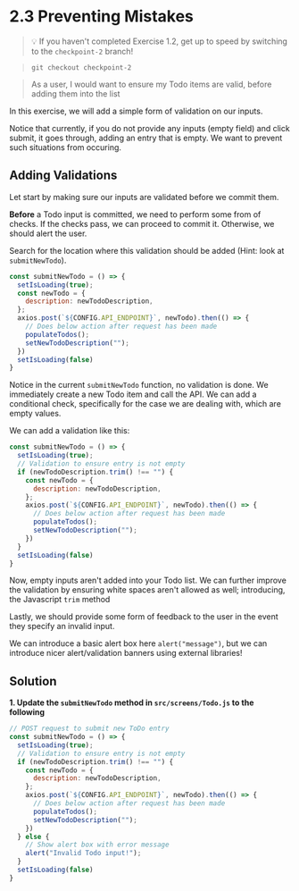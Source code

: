 # 2.3 Preventing Mistakes

> 💡 If you haven't completed Exercise 1.2, get up to speed by switching to the `checkpoint-2` branch!

> `git checkout checkpoint-2`

> As a user, I would want to ensure my Todo items are valid, before adding them into the list

In this exercise, we will add a simple form of validation on our inputs.

Notice that currently, if you do not provide any inputs (empty field) and click submit, it goes through, adding an entry that is empty. We want to prevent such situations from occuring.

## Adding Validations

Let start by making sure our inputs are validated before we commit them.

**Before** a Todo input is committed, we need to perform some from of checks. If the checks pass, we can proceed to commit it. Otherwise, we should alert the user.

Search for the location where this validation should be added (Hint: look at `submitNewTodo`).

```js
const submitNewTodo = () => {
  setIsLoading(true);
  const newTodo = {
    description: newTodoDescription,
  };
  axios.post(`${CONFIG.API_ENDPOINT}`, newTodo).then(() => {
    // Does below action after request has been made
    populateTodos();
    setNewTodoDescription("");
  })
  setIsLoading(false)
}
```

Notice in the current `submitNewTodo` function, no validation is done. We immediately create a new Todo item and call the API. We can add a conditional check, specifically for the case we are dealing with, which are empty values.

We can add a validation like this:

```js
const submitNewTodo = () => {
  setIsLoading(true);
  // Validation to ensure entry is not empty
  if (newTodoDescription.trim() !== "") {
    const newTodo = {
      description: newTodoDescription,
    };
    axios.post(`${CONFIG.API_ENDPOINT}`, newTodo).then(() => {
      // Does below action after request has been made
      populateTodos();
      setNewTodoDescription("");
    })
  }
  setIsLoading(false)
}
```

Now, empty inputs aren't added into your Todo list.
We can further improve the validation by ensuring white spaces aren't allowed as well; introducing, the Javascript `trim` method

Lastly, we should provide some form of feedback to the user in the event they specify an invalid input.

We can introduce a basic alert box here `alert("message")`, but we can introduce nicer alert/validation banners using external libraries!

## Solution

**1. Update the `submitNewTodo` method in `src/screens/Todo.js` to the following**

```js
// POST request to submit new ToDo entry
const submitNewTodo = () => {
  setIsLoading(true);
  // Validation to ensure entry is not empty
  if (newTodoDescription.trim() !== "") {
    const newTodo = {
      description: newTodoDescription,
    };
    axios.post(`${CONFIG.API_ENDPOINT}`, newTodo).then(() => {
      // Does below action after request has been made
      populateTodos();
      setNewTodoDescription("");
    })
  } else {
    // Show alert box with error message
    alert("Invalid Todo input!");
  }
  setIsLoading(false)
}
```